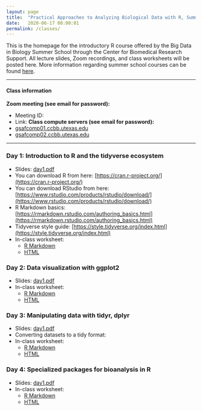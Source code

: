 ```yaml
---
layout: page
title:  "Practical Approaches to Analyzing Biological Data with R, Summer 2020"
date:   2020-06-17 00:00:01
permalink: /classes/
---
```


This is the homepage for the introductory R course offered by the Big Data in Biology Summer School through the Center for Biomedical Research Support. All lecture slides, Zoom recordings, and class worksheets will be posted here. More information regarding summer school courses can be found [here](https://research.utexas.edu/cbrs/classes/big-data-in-biology-summer-school/2020-summer-school/).

------

#### Class information
**Zoom meeting (see email for password):**
  * Meeting ID:
  * Link:
**Class compute servers (see email for password):**
  * [gsafcomp01.ccbb.utexas.edu](gsafcomp01.ccbb.utexas.edu)
  * [gsafcomp02.ccbb.utexas.edu](gsafcomp02.ccbb.utexas.edu)

------

### Day 1: Introduction to R and the tidyverse ecosystem
* Slides: [day1.pdf](/classes/IntroR/slides/day1.pdf)
* You can download R from here: [https://cran.r-project.org/](https://cran.r-project.org/)
* You can download RStudio from here: [https://www.rstudio.com/products/rstudio/download/](https://www.rstudio.com/products/rstudio/download/)
* R Markdown basics: [https://rmarkdown.rstudio.com/authoring_basics.html](https://rmarkdown.rstudio.com/authoring_basics.html)
* Tidyverse style guide: [https://style.tidyverse.org/index.html](https://style.tidyverse.org/index.html)
* In-class worksheet:
    - [R Markdown](/classes/IntroR/worksheets/day1.Rmd)
    - [HTML](/classes/IntroR/worksheets/day1.html)

### Day 2: Data visualization with ggplot2
* Slides: [day1.pdf](/classes/IntroR/slides/day2.pdf)
* In-class worksheet:
    - [R Markdown](/classes/IntroR/worksheets/day2.Rmd)
    - [HTML](/classes/IntroR/worksheets/day2.html)

### Day 3: Manipulating data with tidyr, dplyr
* Slides: [day1.pdf](/classes/IntroR/slides/day3.pdf)
* Converting datasets to a tidy format:
* In-class worksheet:
    - [R Markdown](/classes/IntroR/worksheets/day3.Rmd)
    - [HTML](/classes/IntroR/worksheets/day3.html)

### Day 4: Specialized packages for bioanalysis in R
* Slides: [day1.pdf](/classes/IntroR/slides/day4.pdf)
* In-class worksheet:
    - [R Markdown](/classes/IntroR/worksheets/day4.Rmd)
    - [HTML](/classes/IntroR/worksheets/day4.html)
